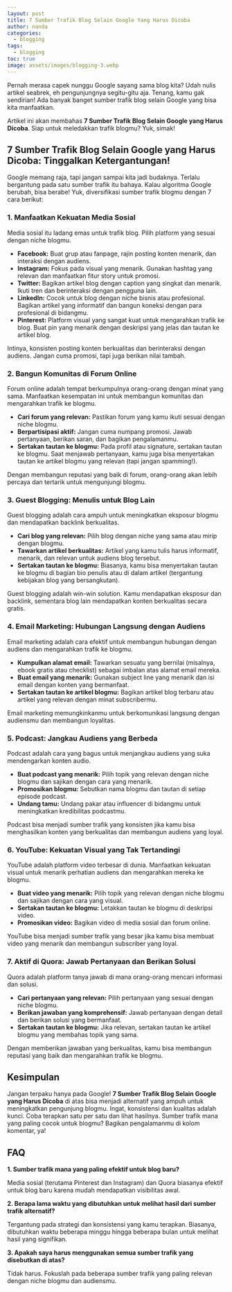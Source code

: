 ```yaml
---
layout: post
title: 7 Sumber Trafik Blog Selain Google Yang Harus Dicoba
author: nanda
categories:
  - blogging
tags:
  - blogging
toc: true
image: assets/images/blogging-3.webp
---
```



Pernah merasa capek nunggu Google sayang sama blog kita? Udah nulis artikel seabrek, eh pengunjungnya segitu-gitu aja. Tenang, kamu gak sendirian! Ada banyak banget sumber trafik blog selain Google yang bisa kita manfaatkan.

Artikel ini akan membahas **7 Sumber Trafik Blog Selain Google yang Harus Dicoba**. Siap untuk meledakkan trafik blogmu? Yuk, simak!

## 7 Sumber Trafik Blog Selain Google yang Harus Dicoba: Tinggalkan Ketergantungan!

Google memang raja, tapi jangan sampai kita jadi budaknya. Terlalu bergantung pada satu sumber trafik itu bahaya. Kalau algoritma Google berubah, bisa berabe! Yuk, diversifikasi sumber trafik blogmu dengan 7 cara berikut:

### 1\. Manfaatkan Kekuatan Media Sosial

Media sosial itu ladang emas untuk trafik blog. Pilih platform yang sesuai dengan niche blogmu.

- **Facebook:** Buat grup atau fanpage, rajin posting konten menarik, dan interaksi dengan audiens.
- **Instagram:** Fokus pada visual yang menarik. Gunakan hashtag yang relevan dan manfaatkan fitur story untuk promosi.
- **Twitter:** Bagikan artikel blog dengan caption yang singkat dan menarik. Ikuti tren dan berinteraksi dengan pengguna lain.
- **LinkedIn:** Cocok untuk blog dengan niche bisnis atau profesional. Bagikan artikel yang informatif dan bangun koneksi dengan para profesional di bidangmu.
- **Pinterest:** Platform visual yang sangat kuat untuk mengarahkan trafik ke blog. Buat pin yang menarik dengan deskripsi yang jelas dan tautan ke artikel blog.

Intinya, konsisten posting konten berkualitas dan berinteraksi dengan audiens. Jangan cuma promosi, tapi juga berikan nilai tambah.

### 2\. Bangun Komunitas di Forum Online

Forum online adalah tempat berkumpulnya orang-orang dengan minat yang sama. Manfaatkan kesempatan ini untuk membangun komunitas dan mengarahkan trafik ke blogmu.

- **Cari forum yang relevan:** Pastikan forum yang kamu ikuti sesuai dengan niche blogmu.
- **Berpartisipasi aktif:** Jangan cuma numpang promosi. Jawab pertanyaan, berikan saran, dan bagikan pengalamanmu.
- **Sertakan tautan ke blogmu:** Pada profil atau signature, sertakan tautan ke blogmu. Saat menjawab pertanyaan, kamu juga bisa menyertakan tautan ke artikel blogmu yang relevan (tapi jangan spamming!).

Dengan membangun reputasi yang baik di forum, orang-orang akan lebih percaya dan tertarik untuk mengunjungi blogmu.

### 3\. Guest Blogging: Menulis untuk Blog Lain

Guest blogging adalah cara ampuh untuk meningkatkan eksposur blogmu dan mendapatkan backlink berkualitas.

- **Cari blog yang relevan:** Pilih blog dengan niche yang sama atau mirip dengan blogmu.
- **Tawarkan artikel berkualitas:** Artikel yang kamu tulis harus informatif, menarik, dan relevan untuk audiens blog tersebut.
- **Sertakan tautan ke blogmu:** Biasanya, kamu bisa menyertakan tautan ke blogmu di bagian bio penulis atau di dalam artikel (tergantung kebijakan blog yang bersangkutan).

Guest blogging adalah win-win solution. Kamu mendapatkan eksposur dan backlink, sementara blog lain mendapatkan konten berkualitas secara gratis.

### 4\. Email Marketing: Hubungan Langsung dengan Audiens

Email marketing adalah cara efektif untuk membangun hubungan dengan audiens dan mengarahkan trafik ke blogmu.

- **Kumpulkan alamat email:** Tawarkan sesuatu yang bernilai (misalnya, ebook gratis atau checklist) sebagai imbalan atas alamat email mereka.
- **Buat email yang menarik:** Gunakan subject line yang menarik dan isi email dengan konten yang bermanfaat.
- **Sertakan tautan ke artikel blogmu:** Bagikan artikel blog terbaru atau artikel yang relevan dengan minat subscribermu.

Email marketing memungkinkanmu untuk berkomunikasi langsung dengan audiensmu dan membangun loyalitas.

### 5\. Podcast: Jangkau Audiens yang Berbeda

Podcast adalah cara yang bagus untuk menjangkau audiens yang suka mendengarkan konten audio.

- **Buat podcast yang menarik:** Pilih topik yang relevan dengan niche blogmu dan sajikan dengan cara yang menarik.
- **Promosikan blogmu:** Sebutkan nama blogmu dan tautan di setiap episode podcast.
- **Undang tamu:** Undang pakar atau influencer di bidangmu untuk meningkatkan kredibilitas podcastmu.

Podcast bisa menjadi sumber trafik yang konsisten jika kamu bisa menghasilkan konten yang berkualitas dan membangun audiens yang loyal.

### 6\. YouTube: Kekuatan Visual yang Tak Tertandingi

YouTube adalah platform video terbesar di dunia. Manfaatkan kekuatan visual untuk menarik perhatian audiens dan mengarahkan mereka ke blogmu.

- **Buat video yang menarik:** Pilih topik yang relevan dengan niche blogmu dan sajikan dengan cara yang visual.
- **Sertakan tautan ke blogmu:** Letakkan tautan ke blogmu di deskripsi video.
- **Promosikan video:** Bagikan video di media sosial dan forum online.

YouTube bisa menjadi sumber trafik yang besar jika kamu bisa membuat video yang menarik dan membangun subscriber yang loyal.

### 7\. Aktif di Quora: Jawab Pertanyaan dan Berikan Solusi

Quora adalah platform tanya jawab di mana orang-orang mencari informasi dan solusi.

- **Cari pertanyaan yang relevan:** Pilih pertanyaan yang sesuai dengan niche blogmu.
- **Berikan jawaban yang komprehensif:** Jawab pertanyaan dengan detail dan berikan solusi yang bermanfaat.
- **Sertakan tautan ke blogmu:** Jika relevan, sertakan tautan ke artikel blogmu yang membahas topik yang sama.

Dengan memberikan jawaban yang berkualitas, kamu bisa membangun reputasi yang baik dan mengarahkan trafik ke blogmu.

## Kesimpulan

Jangan terpaku hanya pada Google! **7 Sumber Trafik Blog Selain Google yang Harus Dicoba** di atas bisa menjadi alternatif yang ampuh untuk meningkatkan pengunjung blogmu. Ingat, konsistensi dan kualitas adalah kunci. Coba terapkan satu per satu dan lihat hasilnya. Sumber trafik mana yang paling cocok untuk blogmu? Bagikan pengalamanmu di kolom komentar, ya!

## FAQ

**1\. Sumber trafik mana yang paling efektif untuk blog baru?**

Media sosial (terutama Pinterest dan Instagram) dan Quora biasanya efektif untuk blog baru karena mudah mendapatkan visibilitas awal.

**2\. Berapa lama waktu yang dibutuhkan untuk melihat hasil dari sumber trafik alternatif?**

Tergantung pada strategi dan konsistensi yang kamu terapkan. Biasanya, dibutuhkan waktu beberapa minggu hingga beberapa bulan untuk melihat hasil yang signifikan.

**3\. Apakah saya harus menggunakan semua sumber trafik yang disebutkan di atas?**

Tidak harus. Fokuslah pada beberapa sumber trafik yang paling relevan dengan niche blogmu dan audiensmu.
